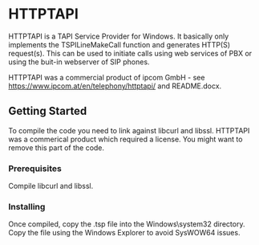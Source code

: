 # HTTPTAPI

HTTPTAPI is a TAPI Service Provider for Windows. It basically only implements the TSPILineMakeCall function and generates HTTP(S) request(s). This can be used to initiate calls using web services of PBX or using the buit-in webserver of SIP phones.

HTTPTAPI was a commercial product of ipcom GmbH - see https://www.ipcom.at/en/telephony/httptapi/ and README.docx.

## Getting Started

To compile the code you need to link against libcurl and libssl. HTTPTAPI was a commerical product which required a license. You might want to remove this part of the code.

### Prerequisites

Compile libcurl and libssl.

### Installing

Once compiled, copy the .tsp file into the Windows\system32 directory. Copy the file using the Windows Explorer to avoid SysWOW64 issues.
